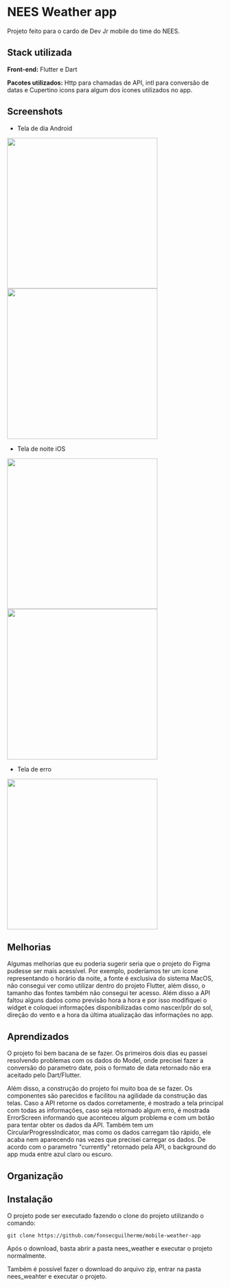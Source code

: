 
# NEES Weather app 

Projeto feito para o cardo de Dev Jr mobile do time do NEES.


## Stack utilizada

**Front-end:** Flutter e Dart

**Pacotes utilizados:** Http para chamadas de API, intl para conversão de datas e Cupertino icons para algum dos ícones utilizados no app.


## Screenshots

* Tela de dia Android
<p float="left">
  <img src="https://github.com/fonsecguilherme/mobile-weather-app/blob/main/nees_weather/screenshots/androidSC01.jpg" width="350" />
  <img src="https://github.com/fonsecguilherme/mobile-weather-app/blob/main/nees_weather/screenshots/androidSC02.jpg" width="350" />
</p>

* Tela de noite iOS
<p float="left">
  <img src="https://github.com/fonsecguilherme/mobile-weather-app/blob/main/nees_weather/screenshots/iosSC01.png" width="350" />
  <img src="https://github.com/fonsecguilherme/mobile-weather-app/blob/main/nees_weather/screenshots/iosSC02.png" width="350" />
</p>

* Tela de erro
<p float="left">
  <img src="https://github.com/fonsecguilherme/mobile-weather-app/blob/main/nees_weather/screenshots/errorSC.png" width="350" />
</p>

## Melhorias

Algumas melhorias que eu poderia sugerir seria que o projeto do Figma pudesse ser mais acessível. Por exemplo, poderíamos ter um ícone representando o horário da noite, a fonte é exclusiva do sistema MacOS, não consegui ver como utilizar dentro do projeto Flutter, além disso, o tamanho das fontes também não consegui ter acesso. Além disso a API faltou alguns dados como previsão hora a hora e por isso modifiquei o widget e coloquei informações disponibilizadas como nascer/pôr do sol, direção do vento e a hora da última atualização das informações no app.


## Aprendizados

O projeto foi bem bacana de se fazer. Os primeiros dois dias eu passei resolvendo problemas com os dados do Model, onde precisei fazer a conversão do parametro date, pois o formato de data retornado não era aceitado pelo Dart/Flutter. 

Além disso, a construção do projeto foi muito boa de se fazer. Os componentes são parecidos e facilitou na agilidade da construção das telas. Caso a API retorne os dados corretamente, é mostrado a tela principal com todas as informações, caso seja retornado algum erro, é mostrada ErrorScreen informando que aconteceu algum problema e com um botão para tentar obter os dados da API. Também tem um CircularProgressIndicator, mas como os dados carregam tão rápido, ele acaba nem aparecendo nas vezes que precisei carregar os dados. De acordo com o parametro "currently" retornado pela API, o background do app muda entre azul claro ou escuro.


## Organização
## Instalação

O projeto pode ser executado fazendo o clone do projeto utilizando o comando:

```
git clone https://github.com/fonsecguilherme/mobile-weather-app
```    
Após o download, basta abrir a pasta nees_weather e executar o projeto normalmente. 

Também é possível fazer o download do arquivo zip, entrar na pasta nees_weahter e executar o projeto. 